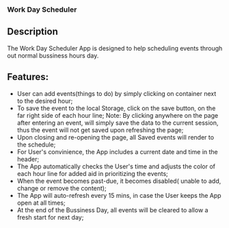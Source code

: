 ### Work Day Scheduler 
## Description
The Work Day Scheduler App is designed to help scheduling events through out normal bussiness hours day.
## Features:
* User can add events(things to do) by simply clicking on container next to the desired hour;
* To save the event to the local Storage, click on the save button, on the far right side of each hour line; Note: By clicking anywhere on the page after entering an event, will simply save the data to the current session, thus the event will not get saved upon refreshing the page;
* Upon closing and re-opening the page, all Saved events will render to the schedule;
* For User's convinience, the App includes a current date and time in the header;
* The App automatically checks the User's time and adjusts the color of each hour line for added aid in prioritizing the events;
* When the event becomes past-due, it becomes disabled( unable to add, change or remove the content);
* The App will auto-refresh every 15 mins, in case the User keeps the App open at all times;
* At the end of the Bussiness Day, all events will be cleared to allow a fresh start for next day;

